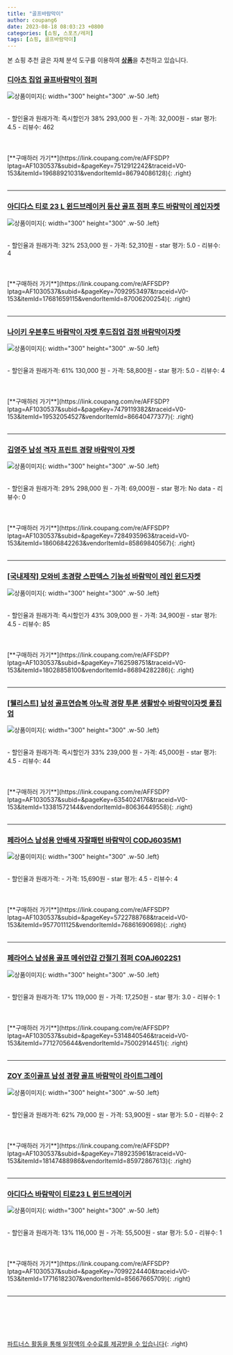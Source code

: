 ```yaml
---
title: "골프바람막이"
author: coupang6
date: 2023-08-18 08:03:23 +0800
categories: [쇼핑, 스포츠/레저]
tags: [쇼핑, 골프바람막이]
---
```


본 쇼핑 추천 글은 자체 분석 도구를 이용하여 [**상품**](https://link.coupang.com/a/bao1ui)을 추천하고 있습니다.

### [디아츠 집업 골프바람막이 점퍼](https://link.coupang.com/re/AFFSDP?lptag=AF1030537&subid=&pageKey=7512912242&traceid=V0-153&itemId=19688921031&vendorItemId=86794086128)

![상품이미지](https://thumbnail9.coupangcdn.com/thumbnails/remote/230x230ex/image/vendor_inventory/2938/6cb857b77f707da40a2aeecaeed59396c753ceb7c11bcd6893b0947fc7a7.jpg){: width="300" height="300" .w-50 .left}


<br>
- 할인율과 원래가격: 즉시할인가 38%  293,000   원
- 가격: 32,000원
- star 평가: 4.5
- 리뷰수: 462
<br>
<br>
<br>
<br>
[**구매하러 가기**](https://link.coupang.com/re/AFFSDP?lptag=AF1030537&subid=&pageKey=7512912242&traceid=V0-153&itemId=19688921031&vendorItemId=86794086128){: .right}
<br>
<br>

---

### [아디다스 티로 23 L 윈드브레이커 등산 골프 점퍼 후드 바람막이 레인자켓](https://link.coupang.com/re/AFFSDP?lptag=AF1030537&subid=&pageKey=7092953497&traceid=V0-153&itemId=17681659115&vendorItemId=87006200254)

![상품이미지](https://thumbnail10.coupangcdn.com/thumbnails/remote/230x230ex/image/vendor_inventory/9c8a/c42c5384071102c0a3c810ca68833f5843b1c23ccba57864497c463d6905.jpg){: width="300" height="300" .w-50 .left}


<br>
- 할인율과 원래가격: 32%  253,000   원
- 가격: 52,310원
- star 평가: 5.0
- 리뷰수: 4
<br>
<br>
<br>
<br>
[**구매하러 가기**](https://link.coupang.com/re/AFFSDP?lptag=AF1030537&subid=&pageKey=7092953497&traceid=V0-153&itemId=17681659115&vendorItemId=87006200254){: .right}
<br>
<br>

---

### [나이키 우븐후드 바람막이 자켓 후드집업 검정 바람막이자켓](https://link.coupang.com/re/AFFSDP?lptag=AF1030537&subid=&pageKey=7479119382&traceid=V0-153&itemId=19532054527&vendorItemId=86640477377)

![상품이미지](https://thumbnail8.coupangcdn.com/thumbnails/remote/230x230ex/image/vendor_inventory/0b3a/ab463760136d1f17b1918b792931402eedfff38cc4246113ba1f7ea60bec.JPG){: width="300" height="300" .w-50 .left}


<br>
- 할인율과 원래가격: 61%  130,000   원
- 가격: 58,800원
- star 평가: 5.0
- 리뷰수: 4
<br>
<br>
<br>
<br>
[**구매하러 가기**](https://link.coupang.com/re/AFFSDP?lptag=AF1030537&subid=&pageKey=7479119382&traceid=V0-153&itemId=19532054527&vendorItemId=86640477377){: .right}
<br>
<br>

---

### [김영주 남성 격자 프린트 경량 바람막이 자켓](https://link.coupang.com/re/AFFSDP?lptag=AF1030537&subid=&pageKey=7284935963&traceid=V0-153&itemId=18606842263&vendorItemId=85869840567)

![상품이미지](https://thumbnail8.coupangcdn.com/thumbnails/remote/230x230ex/image/vendor_inventory/5098/c7b2588f6d0be32810bcf3cc07f91032b2445dd555359a4fafa3620ec122.jpg){: width="300" height="300" .w-50 .left}


<br>
- 할인율과 원래가격: 29%  298,000   원
- 가격: 69,000원
- star 평가: No data
- 리뷰수: 0
<br>
<br>
<br>
<br>
[**구매하러 가기**](https://link.coupang.com/re/AFFSDP?lptag=AF1030537&subid=&pageKey=7284935963&traceid=V0-153&itemId=18606842263&vendorItemId=85869840567){: .right}
<br>
<br>

---

### [[국내제작] 모와비 초경량 스판덱스 기능성 바람막이 레인 윈드자켓](https://link.coupang.com/re/AFFSDP?lptag=AF1030537&subid=&pageKey=7162598751&traceid=V0-153&itemId=18028858100&vendorItemId=86894282286)

![상품이미지](https://thumbnail8.coupangcdn.com/thumbnails/remote/230x230ex/image/vendor_inventory/d6a2/d5bb49990acdabc633fe1665f3e1f893d5074d4117f46384c48b851ceb70.png){: width="300" height="300" .w-50 .left}


<br>
- 할인율과 원래가격: 즉시할인가 43%  309,000   원
- 가격: 34,900원
- star 평가: 4.5
- 리뷰수: 85
<br>
<br>
<br>
<br>
[**구매하러 가기**](https://link.coupang.com/re/AFFSDP?lptag=AF1030537&subid=&pageKey=7162598751&traceid=V0-153&itemId=18028858100&vendorItemId=86894282286){: .right}
<br>
<br>

---

### [[웰리스트] 남성 골프연습복 아노락 경량 투론 생활방수 바람막이자켓 풀집업](https://link.coupang.com/re/AFFSDP?lptag=AF1030537&subid=&pageKey=6354024176&traceid=V0-153&itemId=13381572144&vendorItemId=80636449558)

![상품이미지](https://thumbnail9.coupangcdn.com/thumbnails/remote/230x230ex/image/vendor_inventory/996c/972d8c236567248c572213e638e0a4c5bac0cdd8f81a2ea95d862d13b012.jpg){: width="300" height="300" .w-50 .left}


<br>
- 할인율과 원래가격: 즉시할인가 33%  239,000   원
- 가격: 45,000원
- star 평가: 4.5
- 리뷰수: 44
<br>
<br>
<br>
<br>
[**구매하러 가기**](https://link.coupang.com/re/AFFSDP?lptag=AF1030537&subid=&pageKey=6354024176&traceid=V0-153&itemId=13381572144&vendorItemId=80636449558){: .right}
<br>
<br>

---

### [페라어스 남성용 안배색 자잘패턴 바람막이 CODJ6035M1](https://link.coupang.com/re/AFFSDP?lptag=AF1030537&subid=&pageKey=5722788768&traceid=V0-153&itemId=9577011125&vendorItemId=76861690698)

![상품이미지](https://thumbnail10.coupangcdn.com/thumbnails/remote/230x230ex/image/retail/images/2021/06/23/14/3/473aee94-cb57-4e49-be6b-9c98bf294ab4.jpg){: width="300" height="300" .w-50 .left}


<br>
- 할인율과 원래가격: 
- 가격: 15,690원
- star 평가: 4.5
- 리뷰수: 4
<br>
<br>
<br>
<br>
[**구매하러 가기**](https://link.coupang.com/re/AFFSDP?lptag=AF1030537&subid=&pageKey=5722788768&traceid=V0-153&itemId=9577011125&vendorItemId=76861690698){: .right}
<br>
<br>

---

### [페라어스 남성용 골프 메쉬안감 간절기 점퍼 COAJ6022S1](https://link.coupang.com/re/AFFSDP?lptag=AF1030537&subid=&pageKey=5314840546&traceid=V0-153&itemId=7712705644&vendorItemId=75002914451)

![상품이미지](https://thumbnail6.coupangcdn.com/thumbnails/remote/230x230ex/image/retail/images/2021/04/08/16/6/795e2bc6-5fde-4509-8baa-2ce04784f876.jpg){: width="300" height="300" .w-50 .left}


<br>
- 할인율과 원래가격: 17%  119,000   원
- 가격: 17,250원
- star 평가: 3.0
- 리뷰수: 1
<br>
<br>
<br>
<br>
[**구매하러 가기**](https://link.coupang.com/re/AFFSDP?lptag=AF1030537&subid=&pageKey=5314840546&traceid=V0-153&itemId=7712705644&vendorItemId=75002914451){: .right}
<br>
<br>

---

### [ZOY 조이골프 남성 경량 골프 바람막이 라이트그레이](https://link.coupang.com/re/AFFSDP?lptag=AF1030537&subid=&pageKey=7189235961&traceid=V0-153&itemId=18147488986&vendorItemId=85972867613)

![상품이미지](https://thumbnail10.coupangcdn.com/thumbnails/remote/230x230ex/image/vendor_inventory/8f8f/b0476085b3476c40943546e64e3ca470b1449444cf4d442e6244ff46f4f7.jpg){: width="300" height="300" .w-50 .left}


<br>
- 할인율과 원래가격: 62%  79,000   원
- 가격: 53,900원
- star 평가: 5.0
- 리뷰수: 2
<br>
<br>
<br>
<br>
[**구매하러 가기**](https://link.coupang.com/re/AFFSDP?lptag=AF1030537&subid=&pageKey=7189235961&traceid=V0-153&itemId=18147488986&vendorItemId=85972867613){: .right}
<br>
<br>

---

### [아디다스 바람막이 티로23 L 윈드브레이커](https://link.coupang.com/re/AFFSDP?lptag=AF1030537&subid=&pageKey=7099224440&traceid=V0-153&itemId=17716182307&vendorItemId=85667665709)

![상품이미지](https://thumbnail8.coupangcdn.com/thumbnails/remote/230x230ex/image/vendor_inventory/52d1/afd331614b835f6b37484bb72a97242ddaf68cf9bf0805049565df5b7af0.jpg){: width="300" height="300" .w-50 .left}


<br>
- 할인율과 원래가격: 13%  116,000   원
- 가격: 55,500원
- star 평가: 5.0
- 리뷰수: 1
<br>
<br>
<br>
<br>
[**구매하러 가기**](https://link.coupang.com/re/AFFSDP?lptag=AF1030537&subid=&pageKey=7099224440&traceid=V0-153&itemId=17716182307&vendorItemId=85667665709){: .right}
<br>
<br>

---
<br><br><br><br><br> [파트너스 활동을 통해 일정액의 수수료를 제공받을 수 있습니다](https://link.coupang.com/a/bao1ui){: .right}